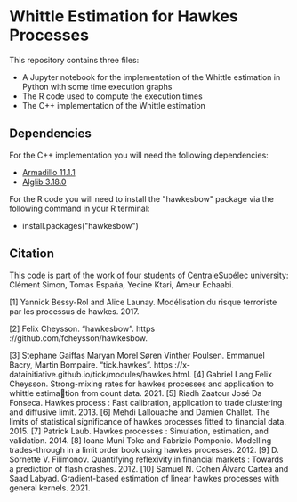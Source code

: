 # Whittle Estimation for Hawkes Processes

This repository contains three files:
- A Jupyter notebook for the implementation of the Whittle estimation in Python with some time execution graphs
- The R code used to compute the execution times  
- The C++ implementation of the Whittle estimation

## Dependencies

For the C++ implementation you will need the following dependencies:
- [Armadillo 11.1.1](http://arma.sourceforge.net/download.html)
- [Alglib 3.18.0](https://www.alglib.net/download.php)

For the R code you will need to install the "hawkesbow" package via the following command in your R terminal:
- install.packages("hawkesbow")


## Citation

This code is part of the work of four students of CentraleSupélec university: Clément Simon, Tomas España, Yecine Ktari, Ameur Echaabi. 

[1] Yannick Bessy-Rol and Alice Launay. Modélisation du risque terroriste par les processus de hawkes. 2017.

[2] Felix Cheysson. “hawkesbow”. https ://github.com/fcheysson/hawkesbow.

[3] Stephane Gaiffas Maryan Morel Søren Vinther Poulsen. Emmanuel Bacry, Martin Bompaire. “tick.hawkes”.
https ://x-datainitiative.github.io/tick/modules/hawkes.html.
[4] Gabriel Lang Felix Cheysson. Strong-mixing rates for hawkes processes and application to whittle estimation from count data. 2021.
[5] Riadh Zaatour José Da Fonseca. Hawkes process : Fast calibration, application to trade clustering and
diffusive limit. 2013.
[6] Mehdi Lallouache and Damien Challet. The limits of statistical significance of hawkes processes fitted to
financial data. 2015.
[7] Patrick Laub. Hawkes processes : Simulation, estimation, and validation. 2014.
[8] Ioane Muni Toke and Fabrizio Pomponio. Modelling trades-through in a limit order book using hawkes
processes. 2012.
[9] D. Sornette V. Filimonov. Quantifying reflexivity in financial markets : Towards a prediction of flash
crashes. 2012.
[10] Samuel N. Cohen Álvaro Cartea and Saad Labyad. Gradient-based estimation of linear hawkes processes
with general kernels. 2021.
